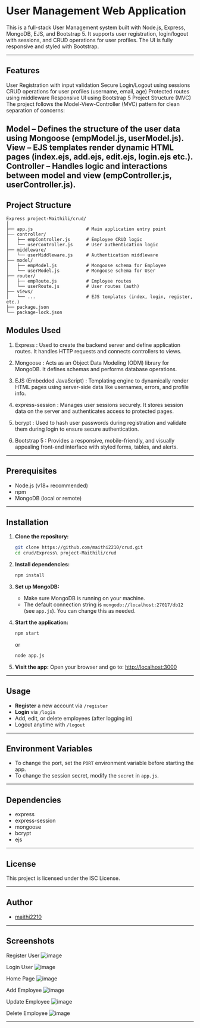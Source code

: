# User Management Web Application
This is a full-stack User Management system built with Node.js, Express, MongoDB, EJS, and Bootstrap 5. It supports user registration, login/logout with sessions, and CRUD operations for user profiles. The UI is fully responsive and styled with Bootstrap.

---

## Features

User Registration with input validation
Secure Login/Logout using sessions
CRUD operations for user profiles (username, email, age)
Protected routes using middleware
Responsive UI using Bootstrap 5
Project Structure (MVC)
The project follows the Model-View-Controller (MVC) pattern for clean separation of concerns:

Model – Defines the structure of the user data using Mongoose (empModel.js, userModel.js).
View – EJS templates render dynamic HTML pages (index.ejs, add.ejs, edit.ejs, login.ejs etc.).
Controller – Handles logic and interactions between model and view (empController.js, userController.js).
---

## Project Structure

```
Express project-Maithili/crud/
│
├── app.js                    # Main application entry point
├── controller/
│   ├── empController.js      # Employee CRUD logic
│   └── userController.js     # User authentication logic
├── middleware/
│   └── userMiddleware.js     # Authentication middleware
├── model/
│   ├── empModel.js           # Mongoose schema for Employee
│   └── userModel.js          # Mongoose schema for User
├── router/
│   ├── empRoute.js           # Employee routes
│   └── userRoute.js          # User routes (auth)
├── views/
│   └── ...                   # EJS templates (index, login, register, etc.)
├── package.json
└── package-lock.json
```
## Modules Used

1. Express : 
Used to create the backend server and define application routes. It handles HTTP requests and connects controllers to views.

2. Mongoose : 
Acts as an Object Data Modeling (ODM) library for MongoDB. It defines schemas and performs database operations.

3. EJS (Embedded JavaScript) :
Templating engine to dynamically render HTML pages using server-side data like usernames, errors, and profile info.

4. express-session :
Manages user sessions securely. It stores session data on the server and authenticates access to protected pages.

5. bcrypt :
Used to hash user passwords during registration and validate them during login to ensure secure authentication.

6. Bootstrap 5 :
Provides a responsive, mobile-friendly, and visually appealing front-end interface with styled forms, tables, and alerts.
---

## Prerequisites

- Node.js (v18+ recommended)
- npm
- MongoDB (local or remote)

---

## Installation

1. **Clone the repository:**
   ```bash
   git clone https://github.com/maithi2210/crud.git
   cd crud/Express\ project-Maithili/crud
   ```

2. **Install dependencies:**
   ```bash
   npm install
   ```

3. **Set up MongoDB:**
   - Make sure MongoDB is running on your machine.
   - The default connection string is `mongodb://localhost:27017/db12` (see `app.js`). You can change this as needed.

4. **Start the application:**
   ```bash
   npm start
   ```
   or
   ```bash
   node app.js
   ```

5. **Visit the app:**
   Open your browser and go to: [http://localhost:3000](http://localhost:3000)

---

## Usage

- **Register** a new account via `/register`
- **Login** via `/login`
- Add, edit, or delete employees (after logging in)
- Logout anytime with `/logout`

---

## Environment Variables

- To change the port, set the `PORT` environment variable before starting the app.
- To change the session secret, modify the `secret` in `app.js`.

---

## Dependencies

- express
- express-session
- mongoose
- bcrypt
- ejs

---

## License

This project is licensed under the ISC License.

---

## Author

- [maithi2210](https://github.com/maithi2210)

---

## Screenshots

Register User
![image](https://github.com/user-attachments/assets/88119c7e-d74a-43ae-87c7-67ba3867e58f)

Login User
![image](https://github.com/user-attachments/assets/6e50ff6f-3953-4e1c-bcab-87f6c4beb1af)

Home Page
![image](https://github.com/user-attachments/assets/28da0774-6ca7-42fe-a12d-316a40c5f589)

Add Employee
![image](https://github.com/user-attachments/assets/f46e686a-407b-44b4-9801-8160cfd1c285)

Update Employee
![image](https://github.com/user-attachments/assets/690d3e73-afeb-4f68-a536-4b937621ea87)

Delete Employee
![image](https://github.com/user-attachments/assets/2272e050-14d2-4fd0-b267-d4e0edaf05fd)

---



